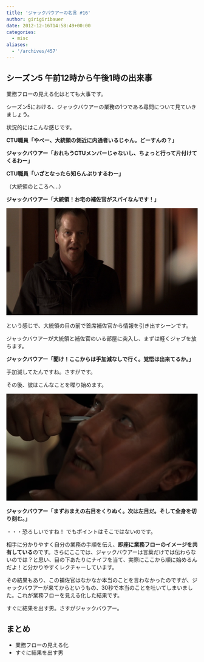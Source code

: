 ```yaml
---
title: 'ジャックバウアーの名言 #16'
author: girigiribauer
date: 2012-12-16T14:58:49+00:00
categories:
  - misc
aliases:
  - '/archives/457'
---
```

## シーズン5 午前12時から午後1時の出来事

業務フローの見える化はとても大事です。

シーズン5における、ジャックバウアーの業務の1つである尋問について見ていきましょう。

状況的にはこんな感じです。

**CTU職員「やべー、大統領の側近に内通者いるじゃん。どーすんの？」**

**ジャックバウアー「おれもうCTUメンバーじゃないし、ちょっと行って片付けてくるわー」**

**CTU職員「いざとなったら知らんぷりするわー」**

（大統領のところへ&#8230;）

**ジャックバウアー「大統領！お宅の補佐官がスパイなんです！」**

![ジャックバウアー「大統領！お宅の補佐官がスパイなんです！」][1]

という感じで、大統領の目の前で首席補佐官から情報を引き出すシーンです。

ジャックバウアーが大統領と補佐官のいる部屋に突入し、まずは軽くジャブを放ちます。

**ジャックバウアー「聞け！ここからは手加減なしで行く。覚悟は出来てるか。」**

手加減してたんですね。さすがです。

その後、彼はこんなことを喋り始めます。

![ジャックバウアー「まずおまえの右目をくりぬく。次は左目だ。そして全身を切り刻む。」][2]

**ジャックバウアー「まずおまえの右目をくりぬく。次は左目だ。そして全身を切り刻む。」**

・・・恐ろしいですね！ でもポイントはそこではないのです。

相手に分かりやすく自分の業務の手順を伝え、**即座に業務フローのイメージを共有している**のです。さらにここでは、ジャックバウアーは言葉だけでは伝わらないのでは？と思い、目の下あたりにナイフを当て、実際にここから順に始めるんだよ！と分かりやすくレクチャーしています。

その結果もあり、この補佐官はなかなか本当のことを言わなかったのですが、ジャックバウアーが来てからというもの、30秒で本当のことを吐いてしまいました。これが業務フローを見える化した結果です。

すぐに結果を出す男。さすがジャックバウアー。

## まとめ

  * 業務フローの見える化
  * すぐに結果を出す男

 [1]: /img/2012/12/24advent16-012.png
 [2]: /img/2012/12/24advent16-032.png

